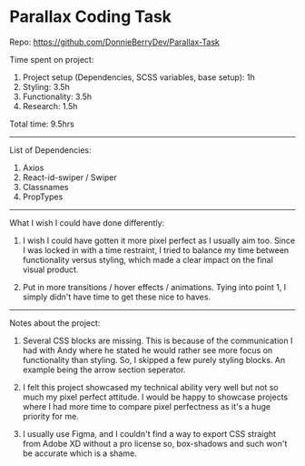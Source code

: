 # Parallax Coding Task

Repo: https://github.com/DonnieBerryDev/Parallax-Task

Time spent on project:

1. Project setup (Dependencies, SCSS variables, base setup): 1h
2. Styling: 3.5h
3. Functionality: 3.5h
4. Research: 1.5h

Total time: 9.5hrs

---

List of Dependencies:

1. Axios
2. React-id-swiper / Swiper
3. Classnames
4. PropTypes

---

What I wish I could have done differently:

1. I wish I could have gotten it more pixel perfect as I usually aim too. Since I was locked in with a time restraint, I tried to balance my time between functionality versus styling, which made a clear impact on the final visual product.

2. Put in more transitions / hover effects / animations. Tying into point 1, I simply didn't have time to get these nice to haves.

---

Notes about the project:

1. Several CSS blocks are missing. This is because of the communication I had with Andy where he stated he would rather see more focus on functionality than styling. So, I skipped a few purely styling blocks. An example being the arrow section seperator.

2. I felt this project showcased my technical ability very well but not so much my pixel perfect attitude. I would be happy to showcase projects where I had more time to compare pixel perfectness as it's a huge priority for me.

3. I usually use Figma, and I couldn't find a way to export CSS straight from Adobe XD without a pro license so, box-shadows and such won't be accurate which is a shame.
